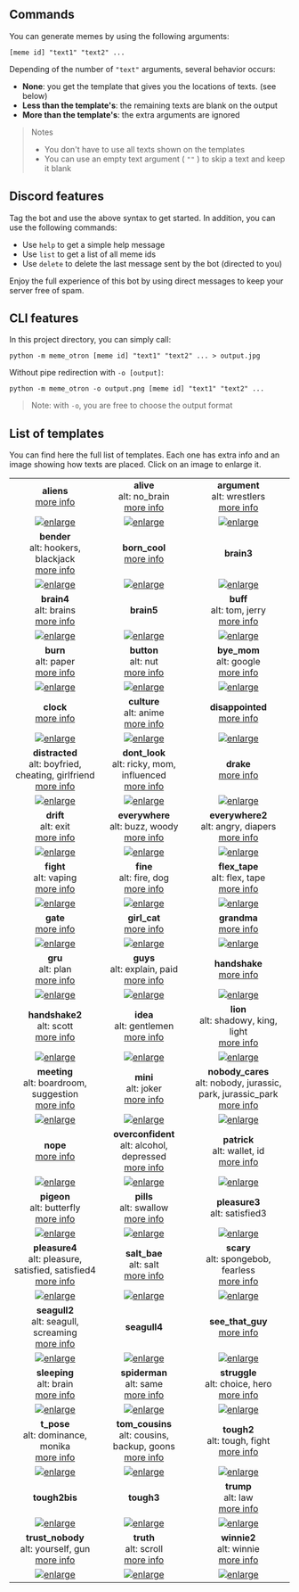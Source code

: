 ## Commands

You can generate memes by using the following arguments:

```
[meme id] "text1" "text2" ...
```

Depending of the number of `"text"` arguments, several behavior occurs:
* **None**: you get the template that gives you the locations of texts. (see below)
* **Less than the template's**: the remaining texts are blank on the output
* **More than the template's**: the extra arguments are ignored

> Notes
> * You don't have to use all texts shown on the templates
> * You can use an empty text argument ( `""` ) to skip a text and keep it blank

## Discord features

Tag the bot and use the above syntax to get started. In addition, you can use the following commands:

* Use `help` to get a simple help message
* Use `list` to get a list of all meme ids
* Use `delete` to delete the last message sent by the bot (directed to you)

Enjoy the full experience of this bot by using direct messages to keep your server free of spam.

## CLI features

In this project directory, you can simply call:
```
python -m meme_otron [meme id] "text1" "text2" ... > output.jpg
```
Without pipe redirection with `-o [output]`:
```
python -m meme_otron -o output.png [meme id] "text1" "text2" ...
```

> Note: with `-o`, you are free to choose the output format

## List of templates

You can find here the full list of templates.
Each one has extra info and an image showing how texts are placed.
Click on an image to enlarge it.


<!--START-->
||||
|:---:|:---:|:---:|
|**aliens**<br><a href='https://knowyourmeme.com/memes/ancient-aliens' target='_blank'>more info</a>|**alive**<br>alt: no_brain<br><a href='https://knowyourmeme.com/memes/oh-fuck-i-forgot-to-give-you-a-brain' target='_blank'>more info</a>|**argument**<br>alt: wrestlers<br><a href='https://knowyourmeme.com/memes/american-chopper-argument' target='_blank'>more info</a>|
|<a href='./templates/aliens.jpg' target='_blank'><img alt='enlarge' src='./preview/aliens.jpg'/></a>|<a href='./templates/alive.jpg' target='_blank'><img alt='enlarge' src='./preview/alive.jpg'/></a>|<a href='./templates/argument.jpg' target='_blank'><img alt='enlarge' src='./preview/argument.jpg'/></a>|
|**bender**<br>alt: hookers, blackjack<br><a href='https://knowyourmeme.com/memes/im-going-to-build-my-own-theme-park-with-blackjack-and-hookers' target='_blank'>more info</a>|**born_cool**<br><a href='https://knowyourmeme.com/memes/nobody-is-born-cool' target='_blank'>more info</a>|**brain3**|
|<a href='./templates/bender.jpg' target='_blank'><img alt='enlarge' src='./preview/bender.jpg'/></a>|<a href='./templates/born_cool.jpg' target='_blank'><img alt='enlarge' src='./preview/born_cool.jpg'/></a>|<a href='./templates/brain3.jpg' target='_blank'><img alt='enlarge' src='./preview/brain3.jpg'/></a>|
|**brain4**<br>alt: brains<br><a href='https://knowyourmeme.com/memes/galaxy-brain' target='_blank'>more info</a>|**brain5**|**buff**<br>alt: tom, jerry<br><a href='https://knowyourmeme.com/memes/buff-tom' target='_blank'>more info</a>|
|<a href='./templates/brain4.jpg' target='_blank'><img alt='enlarge' src='./preview/brain4.jpg'/></a>|<a href='./templates/brain5.jpg' target='_blank'><img alt='enlarge' src='./preview/brain5.jpg'/></a>|<a href='./templates/buff.jpg' target='_blank'><img alt='enlarge' src='./preview/buff.jpg'/></a>|
|**burn**<br>alt: paper<br><a href='https://knowyourmeme.com/photos/1379947-spongebob-squarepants' target='_blank'>more info</a>|**button**<br>alt: nut<br><a href='https://knowyourmeme.com/memes/nut-button' target='_blank'>more info</a>|**bye_mom**<br>alt: google<br><a href='https://knowyourmeme.com/memes/ok-bye-mom' target='_blank'>more info</a>|
|<a href='./templates/burn.jpg' target='_blank'><img alt='enlarge' src='./preview/burn.jpg'/></a>|<a href='./templates/button.jpg' target='_blank'><img alt='enlarge' src='./preview/button.jpg'/></a>|<a href='./templates/bye_mom.jpg' target='_blank'><img alt='enlarge' src='./preview/bye_mom.jpg'/></a>|
|**clock**<br><a href='https://knowyourmeme.com/memes/squidwards-clock-closet' target='_blank'>more info</a>|**culture**<br>alt: anime<br><a href='https://knowyourmeme.com/memes/ah-i-see-youre-a-man-of-culture-as-well' target='_blank'>more info</a>|**disappointed**<br><a href='https://knowyourmeme.com/memes/disappointed-black-guy' target='_blank'>more info</a>|
|<a href='./templates/clock.jpg' target='_blank'><img alt='enlarge' src='./preview/clock.jpg'/></a>|<a href='./templates/culture.jpg' target='_blank'><img alt='enlarge' src='./preview/culture.jpg'/></a>|<a href='./templates/disappointed.jpg' target='_blank'><img alt='enlarge' src='./preview/disappointed.jpg'/></a>|
|**distracted**<br>alt: boyfried, cheating, girlfriend<br><a href='https://knowyourmeme.com/memes/distracted-boyfriend' target='_blank'>more info</a>|**dont_look**<br>alt: ricky, mom, influenced<br><a href='https://knowyourmeme.com/memes/dont-look-at-them-ricky' target='_blank'>more info</a>|**drake**<br><a href='https://knowyourmeme.com/memes/drakeposting' target='_blank'>more info</a>|
|<a href='./templates/distracted.jpg' target='_blank'><img alt='enlarge' src='./preview/distracted.jpg'/></a>|<a href='./templates/dont_look.jpg' target='_blank'><img alt='enlarge' src='./preview/dont_look.jpg'/></a>|<a href='./templates/drake.jpg' target='_blank'><img alt='enlarge' src='./preview/drake.jpg'/></a>|
|**drift**<br>alt: exit<br><a href='https://knowyourmeme.com/memes/left-exit-12-off-ramp' target='_blank'>more info</a>|**everywhere**<br>alt: buzz, woody<br><a href='https://knowyourmeme.com/memes/x-x-everywhere' target='_blank'>more info</a>|**everywhere2**<br>alt: angry, diapers<br><a href='https://knowyourmeme.com/memes/how-many-diapers-could-he-possibly-use' target='_blank'>more info</a>|
|<a href='./templates/drift.jpg' target='_blank'><img alt='enlarge' src='./preview/drift.jpg'/></a>|<a href='./templates/everywhere.jpg' target='_blank'><img alt='enlarge' src='./preview/everywhere.jpg'/></a>|<a href='./templates/everywhere2.jpg' target='_blank'><img alt='enlarge' src='./preview/everywhere2.jpg'/></a>|
|**fight**<br>alt: vaping<br><a href='https://knowyourmeme.com/memes/dabbing-dude' target='_blank'>more info</a>|**fine**<br>alt: fire, dog<br><a href='https://knowyourmeme.com/memes/this-is-fine' target='_blank'>more info</a>|**flex_tape**<br>alt: flex, tape<br><a href='https://knowyourmeme.com/memes/flex-tape' target='_blank'>more info</a>|
|<a href='./templates/fight.jpg' target='_blank'><img alt='enlarge' src='./preview/fight.jpg'/></a>|<a href='./templates/fine.jpg' target='_blank'><img alt='enlarge' src='./preview/fine.jpg'/></a>|<a href='./templates/flex_tape.jpg' target='_blank'><img alt='enlarge' src='./preview/flex_tape.jpg'/></a>|
|**gate**<br><a href='https://knowyourmeme.com/memes/open-the-gate' target='_blank'>more info</a>|**girl_cat**<br><a href='https://knowyourmeme.com/memes/woman-yelling-at-a-cat' target='_blank'>more info</a>|**grandma**<br><a href='https://knowyourmeme.com/memes/grandma-finds-the-internet' target='_blank'>more info</a>|
|<a href='./templates/gate.jpg' target='_blank'><img alt='enlarge' src='./preview/gate.jpg'/></a>|<a href='./templates/girl_cat.jpg' target='_blank'><img alt='enlarge' src='./preview/girl_cat.jpg'/></a>|<a href='./templates/grandma.jpg' target='_blank'><img alt='enlarge' src='./preview/grandma.jpg'/></a>|
|**gru**<br>alt: plan<br><a href='https://knowyourmeme.com/memes/grus-plan' target='_blank'>more info</a>|**guys**<br>alt: explain, paid<br><a href='https://knowyourmeme.com/memes/you-guys-are-getting-paid' target='_blank'>more info</a>|**handshake**<br><a href='https://knowyourmeme.com/memes/epic-handshake' target='_blank'>more info</a>|
|<a href='./templates/gru.jpg' target='_blank'><img alt='enlarge' src='./preview/gru.jpg'/></a>|<a href='./templates/guys.jpg' target='_blank'><img alt='enlarge' src='./preview/guys.jpg'/></a>|<a href='./templates/handshake.jpg' target='_blank'><img alt='enlarge' src='./preview/handshake.jpg'/></a>|
|**handshake2**<br>alt: scott<br><a href='https://knowyourmeme.com/memes/young-michael-scott-shaking-ed-trucks-hand' target='_blank'>more info</a>|**idea**<br>alt: gentlemen<br><a href='https://knowyourmeme.com/memes/all-right-gentlemen' target='_blank'>more info</a>|**lion**<br>alt: shadowy, king, light<br><a href='https://knowyourmeme.com/memes/simba-everything-the-light-touches-is' target='_blank'>more info</a>|
|<a href='./templates/handshake2.jpg' target='_blank'><img alt='enlarge' src='./preview/handshake2.jpg'/></a>|<a href='./templates/idea.jpg' target='_blank'><img alt='enlarge' src='./preview/idea.jpg'/></a>|<a href='./templates/lion.jpg' target='_blank'><img alt='enlarge' src='./preview/lion.jpg'/></a>|
|**meeting**<br>alt: boardroom, suggestion<br><a href='https://knowyourmeme.com/memes/boardroom-suggestion' target='_blank'>more info</a>|**mini**<br>alt: joker<br><a href='https://knowyourmeme.com/memes/mini-joker' target='_blank'>more info</a>|**nobody_cares**<br>alt: nobody, jurassic, park, jurassic_park<br><a href='https://knowyourmeme.com/memes/see-nobody-cares' target='_blank'>more info</a>|
|<a href='./templates/meeting.jpg' target='_blank'><img alt='enlarge' src='./preview/meeting.jpg'/></a>|<a href='./templates/mini.jpg' target='_blank'><img alt='enlarge' src='./preview/mini.jpg'/></a>|<a href='./templates/nobody_cares.jpg' target='_blank'><img alt='enlarge' src='./preview/nobody_cares.jpg'/></a>|
|**nope**<br><a href='https://knowyourmeme.com/memes/disappointed-black-guy' target='_blank'>more info</a>|**overconfident**<br>alt: alcohol, depressed<br><a href='https://knowyourmeme.com/memes/overconfident-alcoholic' target='_blank'>more info</a>|**patrick**<br>alt: wallet, id<br><a href='https://knowyourmeme.com/memes/patrick-stars-wallet' target='_blank'>more info</a>|
|<a href='./templates/nope.jpg' target='_blank'><img alt='enlarge' src='./preview/nope.jpg'/></a>|<a href='./templates/overconfident.jpg' target='_blank'><img alt='enlarge' src='./preview/overconfident.jpg'/></a>|<a href='./templates/patrick.jpg' target='_blank'><img alt='enlarge' src='./preview/patrick.jpg'/></a>|
|**pigeon**<br>alt: butterfly<br><a href='https://knowyourmeme.com/memes/is-this-a-pigeon' target='_blank'>more info</a>|**pills**<br>alt: swallow<br><a href='https://knowyourmeme.com/memes/hard-to-swallow-pills' target='_blank'>more info</a>|**pleasure3**<br>alt: satisfied3|
|<a href='./templates/pigeon.jpg' target='_blank'><img alt='enlarge' src='./preview/pigeon.jpg'/></a>|<a href='./templates/pills.jpg' target='_blank'><img alt='enlarge' src='./preview/pills.jpg'/></a>|<a href='./templates/pleasure3.jpg' target='_blank'><img alt='enlarge' src='./preview/pleasure3.jpg'/></a>|
|**pleasure4**<br>alt: pleasure, satisfied, satisfied4<br><a href='https://knowyourmeme.com/memes/vince-mcmahon-reaction' target='_blank'>more info</a>|**salt_bae**<br>alt: salt<br><a href='https://knowyourmeme.com/memes/salt-bae' target='_blank'>more info</a>|**scary**<br>alt: spongebob, fearless<br><a href='https://knowyourmeme.com/memes/spongebob-sees-flying-dutchman' target='_blank'>more info</a>|
|<a href='./templates/pleasure4.jpg' target='_blank'><img alt='enlarge' src='./preview/pleasure4.jpg'/></a>|<a href='./templates/salt_bae.jpg' target='_blank'><img alt='enlarge' src='./preview/salt_bae.jpg'/></a>|<a href='./templates/scary.jpg' target='_blank'><img alt='enlarge' src='./preview/scary.jpg'/></a>|
|**seagull2**<br>alt: seagull, screaming<br><a href='https://knowyourmeme.com/memes/inhaling-seagull' target='_blank'>more info</a>|**seagull4**|**see_that_guy**<br><a href='https://knowyourmeme.com/memes/hey-man-you-see-that-guy-over-there' target='_blank'>more info</a>|
|<a href='./templates/seagull2.jpg' target='_blank'><img alt='enlarge' src='./preview/seagull2.jpg'/></a>|<a href='./templates/seagull4.jpg' target='_blank'><img alt='enlarge' src='./preview/seagull4.jpg'/></a>|<a href='./templates/see_that_guy.jpg' target='_blank'><img alt='enlarge' src='./preview/see_that_guy.jpg'/></a>|
|**sleeping**<br>alt: brain<br><a href='https://knowyourmeme.com/memes/are-you-going-to-sleep' target='_blank'>more info</a>|**spiderman**<br>alt: same<br><a href='https://knowyourmeme.com/memes/spider-man-pointing-at-spider-man' target='_blank'>more info</a>|**struggle**<br>alt: choice, hero<br><a href='https://knowyourmeme.com/memes/daily-struggle' target='_blank'>more info</a>|
|<a href='./templates/sleeping.jpg' target='_blank'><img alt='enlarge' src='./preview/sleeping.jpg'/></a>|<a href='./templates/spiderman.jpg' target='_blank'><img alt='enlarge' src='./preview/spiderman.jpg'/></a>|<a href='./templates/struggle.jpg' target='_blank'><img alt='enlarge' src='./preview/struggle.jpg'/></a>|
|**t_pose**<br>alt: dominance, monika<br><a href='https://knowyourmeme.com/memes/monika-t-posing-over-sans' target='_blank'>more info</a>|**tom_cousins**<br>alt: cousins, backup, goons<br><a href='https://knowyourmeme.com/memes/tom-and-jerry-hired-goons' target='_blank'>more info</a>|**tough2**<br>alt: tough, fight<br><a href='https://knowyourmeme.com/memes/increasingly-buff-spongebob' target='_blank'>more info</a>|
|<a href='./templates/t_pose.jpg' target='_blank'><img alt='enlarge' src='./preview/t_pose.jpg'/></a>|<a href='./templates/tom_cousins.jpg' target='_blank'><img alt='enlarge' src='./preview/tom_cousins.jpg'/></a>|<a href='./templates/tough2.jpg' target='_blank'><img alt='enlarge' src='./preview/tough2.jpg'/></a>|
|**tough2bis**|**tough3**|**trump**<br>alt: law<br><a href='https://knowyourmeme.com/memes/trumps-first-order-of-business' target='_blank'>more info</a>|
|<a href='./templates/tough2bis.jpg' target='_blank'><img alt='enlarge' src='./preview/tough2bis.jpg'/></a>|<a href='./templates/tough3.jpg' target='_blank'><img alt='enlarge' src='./preview/tough3.jpg'/></a>|<a href='./templates/trump.jpg' target='_blank'><img alt='enlarge' src='./preview/trump.jpg'/></a>|
|**trust_nobody**<br>alt: yourself, gun<br><a href='https://knowyourmeme.com/memes/trust-nobody-not-even-yourself' target='_blank'>more info</a>|**truth**<br>alt: scroll<br><a href='https://knowyourmeme.com/memes/the-scroll-of-truth' target='_blank'>more info</a>|**winnie2**<br>alt: winnie<br><a href='https://knowyourmeme.com/memes/tuxedo-winnie-the-pooh' target='_blank'>more info</a>|
|<a href='./templates/trust_nobody.jpg' target='_blank'><img alt='enlarge' src='./preview/trust_nobody.jpg'/></a>|<a href='./templates/truth.jpg' target='_blank'><img alt='enlarge' src='./preview/truth.jpg'/></a>|<a href='./templates/winnie2.jpg' target='_blank'><img alt='enlarge' src='./preview/winnie2.jpg'/></a>|||
<!--END-->
